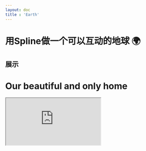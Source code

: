 ```yaml
---
layout: doc
title : 'Earth'
---
```

# 用Spline做一个可以互动的地球 🌍

## 展示
<div class="earthContainer">
<h1 class='text-center mt-5 mb-10'>Our beautiful and only home</h1>
 <iframe class="earth" src='https://my.spline.design/untitled-8a64435d8d1f4464359768064ccb15cb/' />
 <p class="annotation">(使用鼠标/手指拖动地球)</p>
</div>

## Spline是什么?
<p><span><a target="_blank" href="https://spline.design/">Spline</a></span>是一个轻量的、支持即时渲染的3D建模软件,它提供了许多直观且简单的方式让我们可以创造出优美的3D模型且一切都是即时渲染的,并且其中一项功能是它支持为我们构建的模型和场景绑定一系列事件并为我们的项目生成一个可以在线预览的网页并允许我们通过<code>iframe标签</code>让它显示在我们需要的位置,在本篇文章里,我要做的是通过以上方式将一个可互动的地球模型嵌入到本页面中,这个过程包含建模、添加事件以及配置部署。</p>

## 创建Spline项目

Spline可以运行在<a href='https://spline.design/#download' target="_blank">Windows/macOs/Linux</a>中,也可以允许在<a target="_blank" href='https://app.spline.design/signin'>浏览器</a>环境当中,它们都是一样的。<br/>
现在,我假设你已经注册完账号登入并进入Spline的主界面,接下来选择New File 创建一个Spline项目并进入编辑界面。<br/>
当然,也许你会需要 <a href='https://cn.spline.design/' target='_blank'>中文版的Spline</a>


<style>
#操作{
@apply text-red-200 mt-20
}
hr{
@apply mt-20
}
h2{
@apply mt-20
}

</style>